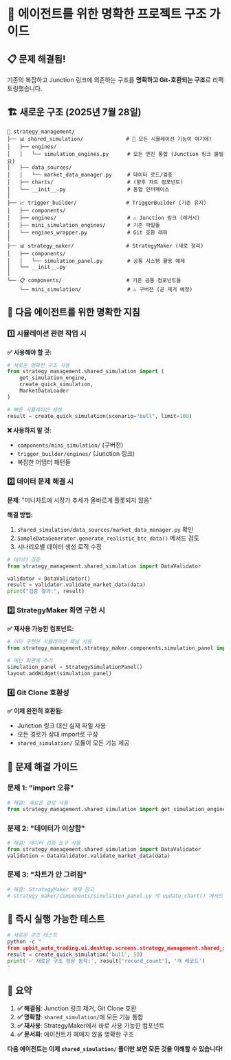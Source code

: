 # 🎯 에이전트를 위한 명확한 프로젝트 구조 가이드

## 📋 문제 해결됨!

기존의 복잡하고 Junction 링크에 의존하는 구조를 **명확하고 Git-호환되는 구조**로 리팩토링했습니다.

## 🏗️ 새로운 구조 (2025년 7월 28일)

```
📁 strategy_management/
├── 📊 shared_simulation/              # 🎯 모든 시뮬레이션 기능이 여기에!
│   ├── engines/
│   │   └── simulation_engines.py      # 모든 엔진 통합 (Junction 링크 불필요)
│   ├── data_sources/
│   │   └── market_data_manager.py     # 데이터 로드/검증
│   ├── charts/                        # (향후 차트 컴포넌트)
│   └── __init__.py                    # 통합 인터페이스
│
├── 📈 trigger_builder/                # TriggerBuilder (기존 유지)
│   ├── components/
│   ├── engines/                       # ⚠️ Junction 링크 (레거시)
│   ├── mini_simulation_engines/       # 기존 파일들
│   └── engines_wrapper.py             # Git 호환 래퍼
│
├── 📊 strategy_maker/                 # StrategyMaker (새로 정리)
│   ├── components/
│   │   └── simulation_panel.py        # 공통 시스템 활용 예제
│   └── __init__.py
│
└── 📋 components/                     # 기존 공통 컴포넌트들
    └── mini_simulation/               # ⚠️ 구버전 (곧 제거 예정)
```

## 🎯 다음 에이전트를 위한 명확한 지침

### 1️⃣ 시뮬레이션 관련 작업 시

**✅ 사용해야 할 곳:**
```python
# 새로운 명확한 구조 사용
from strategy_management.shared_simulation import (
    get_simulation_engine,
    create_quick_simulation,
    MarketDataLoader
)

# 빠른 시뮬레이션 생성
result = create_quick_simulation(scenario="bull", limit=100)
```

**❌ 사용하지 말 것:**
- `components/mini_simulation/` (구버전)
- `trigger_builder/engines/` (Junction 링크)
- 복잡한 어댑터 패턴들

### 2️⃣ 데이터 문제 해결 시

**문제**: "미니차트에 시장가 추세가 올바르게 플롯되지 않음"

**해결 방법:**
1. `shared_simulation/data_sources/market_data_manager.py` 확인
2. `SampleDataGenerator.generate_realistic_btc_data()` 메서드 검토
3. 시나리오별 데이터 생성 로직 수정

```python
# 데이터 검증
from strategy_management.shared_simulation import DataValidator

validator = DataValidator()
result = validator.validate_market_data(data)
print("검증 결과:", result)
```

### 3️⃣ StrategyMaker 화면 구현 시

**✅ 재사용 가능한 컴포넌트:**
```python
# 이미 구현된 시뮬레이션 패널 사용
from strategy_management.strategy_maker.components.simulation_panel import StrategySimulationPanel

# 메인 화면에 추가
simulation_panel = StrategySimulationPanel()
layout.addWidget(simulation_panel)
```

### 4️⃣ Git Clone 호환성

**✅ 이제 완전히 호환됨:**
- Junction 링크 대신 실제 파일 사용
- 모든 경로가 상대 import로 구성
- `shared_simulation/` 모듈이 모든 기능 제공

## 🐛 문제 해결 가이드

### 문제 1: "import 오류"
```python
# 해결: 새로운 경로 사용
from strategy_management.shared_simulation import get_simulation_engine
```

### 문제 2: "데이터가 이상함"
```python
# 해결: 데이터 검증 도구 사용
from strategy_management.shared_simulation import DataValidator
validation = DataValidator.validate_market_data(data)
```

### 문제 3: "차트가 안 그려짐"
```python
# 해결: StrategyMaker 예제 참고
# strategy_maker/components/simulation_panel.py 의 update_chart() 메서드 참고
```

## 🚀 즉시 실행 가능한 테스트

```python
# 새로운 구조 테스트
python -c "
from upbit_auto_trading.ui.desktop.screens.strategy_management.shared_simulation import create_quick_simulation
result = create_quick_simulation('bull', 50)
print('✅ 새로운 구조 정상 동작:', result['record_count'], '개 레코드')
"
```

## 📝 요약

1. **✅ 해결됨**: Junction 링크 제거, Git Clone 호환
2. **✅ 명확함**: `shared_simulation/`에 모든 기능 통합
3. **✅ 재사용**: StrategyMaker에서 바로 사용 가능한 컴포넌트
4. **✅ 문서화**: 에이전트가 헤매지 않을 명확한 구조

**다음 에이전트는 이제 `shared_simulation/` 폴더만 보면 모든 것을 이해할 수 있습니다!**
